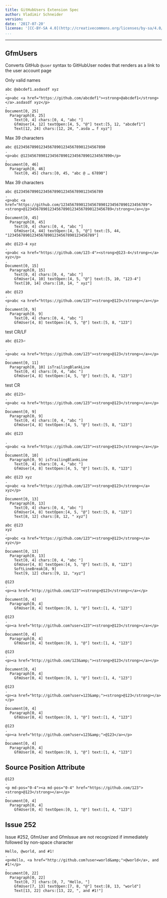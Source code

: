 ```yaml
---
title: GitHubUsers Extension Spec
author: Vladimir Schneider
version:
date: '2017-07-20'
license: '[CC-BY-SA 4.0](http://creativecommons.org/licenses/by-sa/4.0/)'
...
```


---

## GfmUsers

Converts GitHub `@user` syntax to GitHubUser nodes that renders as a link to the user account
page

Only valid names

```````````````````````````````` example GfmUsers: 1
abc @abcdef1.asdasdf xyz
.
<p>abc <a href="https://github.com/abcdef1"><strong>@abcdef1</strong></a>.asdasdf xyz</p>
.
Document[0, 25]
  Paragraph[0, 25]
    Text[0, 4] chars:[0, 4, "abc "]
    GfmUser[4, 12] textOpen:[4, 5, "@"] text:[5, 12, "abcdef1"]
    Text[12, 24] chars:[12, 24, ".asda … f xyz"]
````````````````````````````````


Max 39 characters

```````````````````````````````` example GfmUsers: 2
abc @1234567890123456789012345678901234567890
.
<p>abc @1234567890123456789012345678901234567890</p>
.
Document[0, 46]
  Paragraph[0, 46]
    Text[0, 45] chars:[0, 45, "abc @ … 67890"]
````````````````````````````````


Max 39 characters

```````````````````````````````` example GfmUsers: 3
abc @123456789012345678901234567890123456789
.
<p>abc <a href="https://github.com/123456789012345678901234567890123456789"><strong>@123456789012345678901234567890123456789</strong></a></p>
.
Document[0, 45]
  Paragraph[0, 45]
    Text[0, 4] chars:[0, 4, "abc "]
    GfmUser[4, 44] textOpen:[4, 5, "@"] text:[5, 44, "123456789012345678901234567890123456789"]
````````````````````````````````


```````````````````````````````` example GfmUsers: 4
abc @123-4 xyz
.
<p>abc <a href="https://github.com/123-4"><strong>@123-4</strong></a> xyz</p>
.
Document[0, 15]
  Paragraph[0, 15]
    Text[0, 4] chars:[0, 4, "abc "]
    GfmUser[4, 10] textOpen:[4, 5, "@"] text:[5, 10, "123-4"]
    Text[10, 14] chars:[10, 14, " xyz"]
````````````````````````````````


```````````````````````````````` example GfmUsers: 5
abc @123
.
<p>abc <a href="https://github.com/123"><strong>@123</strong></a></p>
.
Document[0, 9]
  Paragraph[0, 9]
    Text[0, 4] chars:[0, 4, "abc "]
    GfmUser[4, 8] textOpen:[4, 5, "@"] text:[5, 8, "123"]
````````````````````````````````


test CR/LF

```````````````````````````````` example GfmUsers: 6
abc @123⏎

.
<p>abc <a href="https://github.com/123"><strong>@123</strong></a></p>
.
Document[0, 11]
  Paragraph[0, 10] isTrailingBlankLine
    Text[0, 4] chars:[0, 4, "abc "]
    GfmUser[4, 8] textOpen:[4, 5, "@"] text:[5, 8, "123"]
````````````````````````````````


test CR

```````````````````````````````` example(GfmUsers: 7) options(NO_FILE_EOL)
abc @123⏎
.
<p>abc <a href="https://github.com/123"><strong>@123</strong></a></p>
.
Document[0, 9]
  Paragraph[0, 9]
    Text[0, 4] chars:[0, 4, "abc "]
    GfmUser[4, 8] textOpen:[4, 5, "@"] text:[5, 8, "123"]
````````````````````````````````


```````````````````````````````` example GfmUsers: 8
abc @123

.
<p>abc <a href="https://github.com/123"><strong>@123</strong></a></p>
.
Document[0, 10]
  Paragraph[0, 9] isTrailingBlankLine
    Text[0, 4] chars:[0, 4, "abc "]
    GfmUser[4, 8] textOpen:[4, 5, "@"] text:[5, 8, "123"]
````````````````````````````````


```````````````````````````````` example GfmUsers: 9
abc @123 xyz
.
<p>abc <a href="https://github.com/123"><strong>@123</strong></a> xyz</p>
.
Document[0, 13]
  Paragraph[0, 13]
    Text[0, 4] chars:[0, 4, "abc "]
    GfmUser[4, 8] textOpen:[4, 5, "@"] text:[5, 8, "123"]
    Text[8, 12] chars:[8, 12, " xyz"]
````````````````````````````````


```````````````````````````````` example GfmUsers: 10
abc @123
xyz
.
<p>abc <a href="https://github.com/123"><strong>@123</strong></a>
xyz</p>
.
Document[0, 13]
  Paragraph[0, 13]
    Text[0, 4] chars:[0, 4, "abc "]
    GfmUser[4, 8] textOpen:[4, 5, "@"] text:[5, 8, "123"]
    SoftLineBreak[8, 9]
    Text[9, 12] chars:[9, 12, "xyz"]
````````````````````````````````


```````````````````````````````` example(GfmUsers: 11) options(root)
@123
.
<p><a href="http://github.com/123"><strong>@123</strong></a></p>
.
Document[0, 4]
  Paragraph[0, 4]
    GfmUser[0, 4] textOpen:[0, 1, "@"] text:[1, 4, "123"]
````````````````````````````````


```````````````````````````````` example(GfmUsers: 12) options(root, prefix)
@123
.
<p><a href="http://github.com?user=123"><strong>@123</strong></a></p>
.
Document[0, 4]
  Paragraph[0, 4]
    GfmUser[0, 4] textOpen:[0, 1, "@"] text:[1, 4, "123"]
````````````````````````````````


```````````````````````````````` example(GfmUsers: 13) options(root, suffix)
@123
.
<p><a href="http://github.com/123&amp;"><strong>@123</strong></a></p>
.
Document[0, 4]
  Paragraph[0, 4]
    GfmUser[0, 4] textOpen:[0, 1, "@"] text:[1, 4, "123"]
````````````````````````````````


```````````````````````````````` example(GfmUsers: 14) options(root, prefix, suffix)
@123
.
<p><a href="http://github.com?user=123&amp;"><strong>@123</strong></a></p>
.
Document[0, 4]
  Paragraph[0, 4]
    GfmUser[0, 4] textOpen:[0, 1, "@"] text:[1, 4, "123"]
````````````````````````````````


```````````````````````````````` example(GfmUsers: 15) options(root, prefix, suffix, plain)
@123
.
<p><a href="http://github.com?user=123&amp;">@123</a></p>
.
Document[0, 4]
  Paragraph[0, 4]
    GfmUser[0, 4] textOpen:[0, 1, "@"] text:[1, 4, "123"]
````````````````````````````````


## Source Position Attribute

```````````````````````````````` example(Source Position Attribute: 1) options(src-pos)
@123
.
<p md-pos="0-4"><a md-pos="0-4" href="https://github.com/123"><strong>@123</strong></a></p>
.
Document[0, 4]
  Paragraph[0, 4]
    GfmUser[0, 4] textOpen:[0, 1, "@"] text:[1, 4, "123"]
````````````````````````````````


## Issue 252

Issue #252, GfmUser and GfmIssue are not recognized if immediately followed by non-space
character

```````````````````````````````` example(Issue 252: 1) options(root, prefix, suffix, plain)
Hello, @world, and #1!
.
<p>Hello, <a href="http://github.com?user=world&amp;">@world</a>, and #1!</p>
.
Document[0, 22]
  Paragraph[0, 22]
    Text[0, 7] chars:[0, 7, "Hello, "]
    GfmUser[7, 13] textOpen:[7, 8, "@"] text:[8, 13, "world"]
    Text[13, 22] chars:[13, 22, ", and #1!"]
````````````````````````````````


